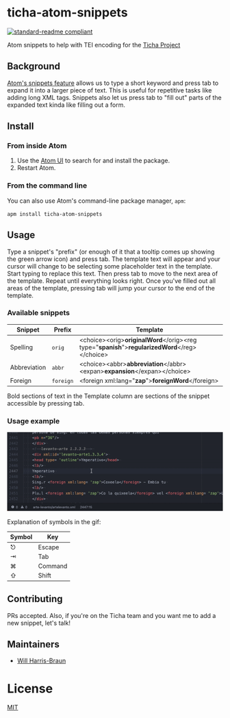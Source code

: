 # ticha-atom-snippets

[![standard-readme compliant](https://img.shields.io/badge/readme%20style-standard-brightgreen.svg?style=flat-square)](https://github.com/RichardLitt/standard-readme)

Atom snippets to help with TEI encoding for the [Ticha Project](https://ticha.haverford.edu/en/)

## Background

[Atom's snippets feature](https://flight-manual.atom.io/using-atom/sections/snippets/) allows us to type a short keyword and press tab to expand it into a larger piece of text. This is useful for repetitive tasks like adding long XML tags. Snippets also let us press tab to "fill out" parts of the expanded text kinda like filling out a form.

## Install

### From inside Atom

1. Use the [Atom UI](https://flight-manual.atom.io/using-atom/sections/atom-packages/#atom-packages) to search for and install the package.
2. Restart Atom.

### From the command line

You can also use Atom's command-line package manager, `apm`:

```
apm install ticha-atom-snippets
```

## Usage

Type a snippet's "prefix" (or enough of it that a tooltip comes up showing the green arrow icon) and press tab. The template text will appear and your cursor will change to be selecting some placeholder text in the template. Start typing to replace this text. Then press tab to move to the next area of the template. Repeat until everything looks right. Once you've filled out all areas of the template, pressing tab will jump your cursor to the end of the template.

### Available snippets

| Snippet      | Prefix    | Template                                                                                        |
|--------------|-----------|-------------------------------------------------------------------------------------------------|
| Spelling     | `orig`    | &lt;choice&gt;&lt;orig&gt;**originalWord**&lt;/orig&gt;&lt;reg type="**spanish**"&gt;**regularizedWord**&lt;/reg&gt;&lt;/choice&gt; |
| Abbreviation | `abbr`    | &lt;choice&gt;&lt;abbr&gt;**abbreviation**&lt;/abbr&gt;&lt;expan&gt;**expansion**&lt;/expan&gt;&lt;/choice&gt;                      |
| Foreign      | `foreign` | &lt;foreign xml:lang="**zap**"&gt;**foreignWord**&lt;/foreign&gt;                                           |

Bold sections of text in the Template column are sections of the snippet accessible by pressing tab.

### Usage example

![Example of a snippet being used](https://raw.githubusercontent.com/qubist/ticha-atom-snippets/master/snippets_example.gif)

Explanation of symbols in the gif:

| Symbol | Key     |
|--------|---------|
| ⎋      | Escape  |
| ⇥      | Tab     |
| ⌘      | Command |
| ⇧      | Shift   |

## Contributing

PRs accepted. Also, if you're on the Ticha team and you want me to add a new snippet, let's talk!

## Maintainers

* [Will Harris-Braun](https://github.com/qubist)

# License

[MIT](./LICENSE)
